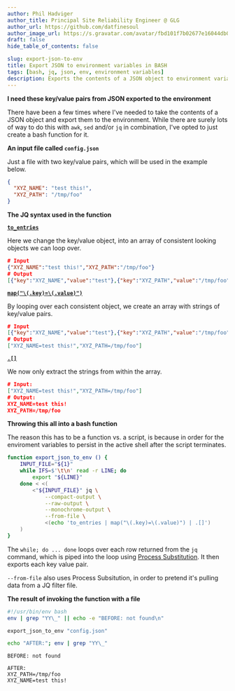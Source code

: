 ```yaml
---
author: Phil Hadviger
author_title: Principal Site Reliability Engineer @ GLG
author_url: https://github.com/datfinesoul
author_image_url: https://s.gravatar.com/avatar/fbd101f7b02677e16044db00640c727f?s=80
draft: false
hide_table_of_contents: false

slug: export-json-to-env
title: Export JSON to environment variables in BASH
tags: [bash, jq, json, env, environment variables]
description: Exports the contents of a JSON object to environment variables
---
```


**I need these key/value pairs from JSON exported to the environment**

There have been a few times where I've needed to take the contents of a JSON object and export them to the environment.  While there are surely lots of way to do this with `awk`, `sed`  and/or `jq` in combination, I've opted to just create a bash function for it.

**An input file called `config.json`**

Just a file with two key/value pairs, which will be used in the example below.

```json
{
  "XYZ_NAME": "test this!",
  "XYZ_PATH": "/tmp/foo"
}
```

**The JQ syntax used in the function**

[**`to_entries`**](https://stedolan.github.io/jq/manual/#to_entries,from_entries,with_entries)

Here we change the key/value object, into an array of consistent looking objects we can loop over.

```json
# Input
{"XYZ_NAME":"test this!","XYZ_PATH":"/tmp/foo"}
# Output
[{"key":"XYZ_NAME","value":"test"},{"key":"XYZ_PATH","value":"/tmp/foo"}]
```

[**`map("\(.key)=\(.value)")`**](https://stedolan.github.io/jq/manual/#map(x),map_values(x))

By looping over each consistent object, we create an array with strings of key/value pairs.

```json
# Input
[{"key":"XYZ_NAME","value":"test"},{"key":"XYZ_PATH","value":"/tmp/foo"}]
# Output
["XYZ_NAME=test this!","XYZ_PATH=/tmp/foo"]
```

[**`.[]`**](https://stedolan.github.io/jq/manual/#Array/ObjectValueIterator:.[])

We now only extract the strings from within the array.

```json
# Input:
["XYZ_NAME=test this!","XYZ_PATH=/tmp/foo"]
# Output:
XYZ_NAME=test this!
XYZ_PATH=/tmp/foo
```

**Throwing this all into a bash function**

The reason this has to be a function vs. a script, is because in order for the enviroment variables to persist in the active shell after the script terminates.

```bash
function export_json_to_env () {
    INPUT_FILE="${1}"
    while IFS=$'\t\n' read -r LINE; do
        export "${LINE}"
    done < <(
        <"${INPUT_FILE}" jq \
            --compact-output \
            --raw-output \
            --monochrome-output \
            --from-file \
            <(echo 'to_entries | map("\(.key)=\(.value)") | .[]')
    )
}
```

The `while; do ... done` loops over each row returned from the `jq` command, which is piped into the loop using [Process Substitution](https://tldp.org/LDP/abs/html/process-sub.html).  It then exports each key value pair.

`--from-file` also uses Process Subsitution, in order to pretend it's pulling data from a JQ filter file.

**The result of invoking the function with a file**

```bash
#!/usr/bin/env bash
env | grep "YY\_" || echo -e "BEFORE: not found\n"

export_json_to_env "config.json"

echo "AFTER:"; env | grep "YY\_"
```

```text
BEFORE: not found

AFTER:
XYZ_PATH=/tmp/foo
XYZ_NAME=test this!
```

